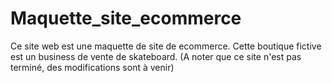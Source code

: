 # Maquette_site_ecommerce
Ce site web est une maquette de site de ecommerce.
Cette boutique fictive est un business de vente de skateboard.
(A noter que ce site n'est pas terminé, des modifications sont à venir)
